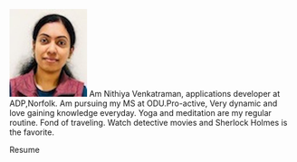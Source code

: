 ![picture](Nit.JPG)
Am Nithiya Venkatraman, applications developer at ADP,Norfolk. Am pursuing my MS at ODU.Pro-active, Very dynamic and love gaining knowledge everyday. Yoga and meditation are my regular routine. Fond of traveling. Watch detective movies and Sherlock Holmes is the favorite.

Resume

